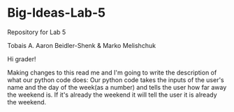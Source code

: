 # Big-Ideas-Lab-5
Repository for Lab 5

Tobais A. Aaron Beidler-Shenk & Marko Melishchuk

Hi grader!

Making changes to this read me and I'm going to write the description of what our python code does:
    Our python code takes the inputs of the user's name and the day of the week(as a number) and tells the user how far away the weekend is. If it's already the weekend it will tell the user it is already the weekend.